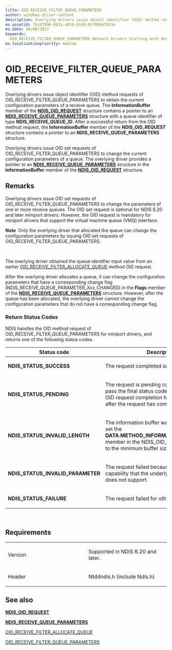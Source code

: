 ```yaml
---
title: OID_RECEIVE_FILTER_QUEUE_PARAMETERS
author: windows-driver-content
description: Overlying drivers issue object identifier (OID) method requests of OID_RECEIVE_FILTER_QUEUE_PARAMETERS to obtain the current configuration parameters of a receive queue.
ms.assetid: f6cd7896-0811-4029-b1d8-8cf800d7813e
ms.date: 08/08/2017
keywords: 
 -OID_RECEIVE_FILTER_QUEUE_PARAMETERS Network Drivers Starting with Windows Vista
ms.localizationpriority: medium
---
```


# OID\_RECEIVE\_FILTER\_QUEUE\_PARAMETERS


Overlying drivers issue object identifier (OID) method requests of OID\_RECEIVE\_FILTER\_QUEUE\_PARAMETERS to obtain the current configuration parameters of a receive queue. The **InformationBuffer** member of the [**NDIS\_OID\_REQUEST**](https://msdn.microsoft.com/library/windows/hardware/ff566710) structure contains a pointer to an [**NDIS\_RECEIVE\_QUEUE\_PARAMETERS**](https://msdn.microsoft.com/library/windows/hardware/ff567211) structure with a queue identifier of type **NDIS\_RECEIVE\_QUEUE\_ID**. After a successful return from the OID method request, the **InformationBuffer** member of the **NDIS\_OID\_REQUEST** structure contains a pointer to an **NDIS\_RECEIVE\_QUEUE\_PARAMETERS** structure.

Overlying drivers issue OID set requests of OID\_RECEIVE\_FILTER\_QUEUE\_PARAMETERS to change the current configuration parameters of a queue. The overlying driver provides a pointer to an [**NDIS\_RECEIVE\_QUEUE\_PARAMETERS**](https://msdn.microsoft.com/library/windows/hardware/ff567211) structure in the **InformationBuffer** member of the [**NDIS\_OID\_REQUEST**](https://msdn.microsoft.com/library/windows/hardware/ff566710) structure.

Remarks
-------

Overlying drivers issue OID set requests of OID\_RECEIVE\_FILTER\_QUEUE\_PARAMETERS to change the parameters of one or more receive queues. The OID set request is optional for NDIS 6.20 and later miniport drivers. However, the OID request is mandatory for miniport drivers that support the virtual machine queue (VMQ) interface.

**Note**  Only the overlying driver that allocated the queue can change the configuration parameters by issuing OID set requests of OID\_RECEIVE\_FILTER\_QUEUE\_PARAMETERS.

 

The overlying driver obtained the queue identifier input value from an earlier [OID\_RECEIVE\_FILTER\_ALLOCATE\_QUEUE](oid-receive-filter-allocate-queue.md) method OID request.

After the overlying driver allocates a queue, it can change the configuration parameters that have a corresponding change flag (NDIS\_RECEIVE\_QUEUE\_PARAMETER\_*Xxx*\_CHANGED) in the **Flags** member of the [**NDIS\_RECEIVE\_QUEUE\_PARAMETERS**](https://msdn.microsoft.com/library/windows/hardware/ff567211) structure. However, after the queue has been allocated, the overlying driver cannot change the configuration parameters that do not have a corresponding change flag.

### Return Status Codes

NDIS handles the OID method request of OID\_RECEIVE\_FILTER\_QUEUE\_PARAMETERS for miniport drivers, and returns one of the following status codes.

<table>
<colgroup>
<col width="50%" />
<col width="50%" />
</colgroup>
<thead>
<tr class="header">
<th>Status code</th>
<th>Description</th>
</tr>
</thead>
<tbody>
<tr class="odd">
<td><p><strong>NDIS_STATUS_SUCCESS</strong></p></td>
<td><p>The request completed successfully.</p></td>
</tr>
<tr class="even">
<td><p><strong>NDIS_STATUS_PENDING</strong></p></td>
<td><p>The request is pending completion. NDIS will pass the final status code and results to the OID request completion handler of the caller after the request has completed.</p></td>
</tr>
<tr class="odd">
<td><p><strong>NDIS_STATUS_INVALID_LENGTH</strong></p></td>
<td><p>The information buffer was too short. NDIS set the <strong>DATA</strong>.<strong>METHOD_INFORMATION</strong>.<strong>BytesNeeded</strong> member in the NDIS_OID_REQUEST structure to the minimum buffer size that is required.</p></td>
</tr>
<tr class="even">
<td><p><strong>NDIS_STATUS_INVALID_PARAMETER</strong></p></td>
<td><p>The request failed because it tried to enable a capability that the underlying network adapter does not support.</p></td>
</tr>
<tr class="odd">
<td><p><strong>NDIS_STATUS_FAILURE</strong></p></td>
<td><p>The request failed for other reasons.</p></td>
</tr>
</tbody>
</table>

 

Requirements
------------

<table>
<colgroup>
<col width="50%" />
<col width="50%" />
</colgroup>
<tbody>
<tr class="odd">
<td><p>Version</p></td>
<td><p>Supported in NDIS 6.20 and later.</p></td>
</tr>
<tr class="even">
<td><p>Header</p></td>
<td>Ntddndis.h (include Ndis.h)</td>
</tr>
</tbody>
</table>

## See also


[**NDIS\_OID\_REQUEST**](https://msdn.microsoft.com/library/windows/hardware/ff566710)

[**NDIS\_RECEIVE\_QUEUE\_PARAMETERS**](https://msdn.microsoft.com/library/windows/hardware/ff567211)

[OID\_RECEIVE\_FILTER\_ALLOCATE\_QUEUE](oid-receive-filter-allocate-queue.md)

[OID\_RECEIVE\_FILTER\_QUEUE\_PARAMETERS](oid-receive-filter-queue-parameters.md)

 

 




